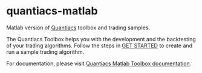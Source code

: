 # quantiacs-matlab
Matlab version of [Quantiacs](https://www.quantiacs.com/Home.aspx) toolbox and trading samples.

The Quantiacs Toolbox helps you with the development and the backtesting of your trading algorithms. 
Follow the steps in [GET STARTED](https://www.quantiacs.com/For-Quants/GetStarted/GetStarted.aspx) to create and run a sample trading algorithm.

For documentation, please visit [Quantiacs Matlab Toolbox documentation](http://quantiacs-matlab-toolbox-documentation.readthedocs.io/en/latest/).
